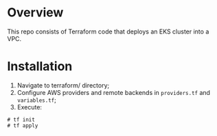 # Overview

This repo consists of Terraform code that deploys an EKS cluster into a VPC.

# Installation

1. Navigate to terraform/ directory;
2. Configure AWS providers and remote backends in `providers.tf` and `variables.tf`;
3. Execute:
```
# tf init
# tf apply
```
